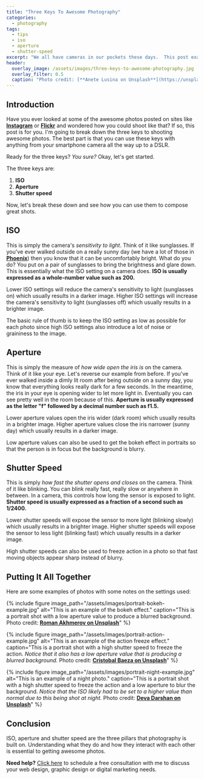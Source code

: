 ```yaml
---
title: "Three Keys To Awesome Photography"
categories:
  - photography
tags:
  - tips
  - iso
  - aperture
  - shutter-speed
excerpt: "We all have cameras in our pockets these days.  This post examines three keys to shooting great photos."
header:
  overlay_image: /assets/images/three-keys-to-awesome-photography.jpg
  overlay_filter: 0.5
  caption: "Photo credit: [**Anete Lusina on Unsplash**](https://unsplash.com/photos/n6jNHTg2C2w)"
---
```


## Introduction
Have you ever looked at some of the awesome photos posted on sites like [**Instagram**](https://www.instagram.com/) or [**Flickr**](https://www.flickr.com/) and wondered how you could shoot like that?  If so, this post is for you.  I'm going to break down the three keys to shooting awesome photos.  The best part is that you can use these keys with anything from your smartphone camera all the way up to a DSLR.

Ready for the three keys?  *You sure?*  Okay, let's get started.

The three keys are:
1.  **ISO**
2.  **Aperture**
3.  **Shutter speed**

Now, let's break these down and see how you can use them to compose great shots.

## ISO
This is simply the camera's *sensitivity to light*.  Think of it like sunglasses.  If you've ever walked outside on a really sunny day (we have a lot of those in [**Phoenix**](https://en.wikipedia.org/wiki/Phoenix,_Arizona)) then you know that it can be uncomfortably bright.  What do you do?  You put on a pair of sunglasses to bring the brightness and glare down.  This is essentially what the ISO setting on a camera does.  **ISO is usually expressed as a whole-number value such as 200.**

Lower ISO settings will reduce the camera's sensitivity to light (sunglasses on) which usually results in a darker image.  Higher ISO settings will increase the camera's sensitivity to light (sunglasses off) which usually results in a brighter image.

<p class="notice--success">The basic rule of thumb is to keep the ISO setting as low as possible for each photo since high ISO settings also introduce a lot of noise or graininess to the image.</p>

## Aperture
This is simply the measure of *how wide open the iris is* on the camera.  Think of it like your eye.  Let's reverse our example from before.  If you've ever walked inside a dimly lit room after being outside on a sunny day, you know that everything looks really dark for a few seconds.  In the meantime, the iris in your eye is opening wider to let more light in.  Eventually you can see pretty well in the room because of this.  **Aperture is usually expressed as the letter "f" followed by a decimal number such as f1.5.**

Lower aperture values open the iris wider (dark room) which usually results in a brighter image.  Higher aperture values close the iris narrower (sunny day) which usually results in a darker image.

<p class="notice--success">Low aperture values can also be used to get the bokeh effect in portraits so that the person is in focus but the background is blurry.</p>

## Shutter Speed
This is simply *how fast the shutter opens and closes* on the camera.  Think of it like blinking.  You can blink really fast, really slow or anywhere in between.  In a camera, this controls how long the sensor is exposed to light.  **Shutter speed is usually expressed as a fraction of a second such as 1/2400.**

Lower shutter speeds will expose the sensor to more light (blinking slowly) which usually results in a brighter image.  Higher shutter speeds will expose the sensor to less light (blinking fast) which usually results in a darker image.

<p class="notice--success">High shutter speeds can also be used to freeze action in a photo so that fast moving objects appear sharp instead of blurry.</p>

## Putting It All Together
Here are some examples of photos with some notes on the settings used:

{% include figure image_path="/assets/images/portrait-bokeh-example.jpg" alt="This is an example of the bokeh effect." caption="This is a portrait shot with a low aperture value to produce a blurred background. Photo credit: [**Roman Akhmerov on Unsplash**](https://unsplash.com/photos/Js6Hwobewi8)" %}

{% include figure image_path="/assets/images/portrait-action-example.jpg" alt="This is an example of the action freeze effect." caption="This is a portrait shot with a high shutter speed to freeze the action. *Notice that it also has a low aperture value that is producing a blurred background.* Photo credit: [**Cristobal Baeza on Unsplash**](https://unsplash.com/photos/FcQkpOUTyWI)" %}

{% include figure image_path="/assets/images/portrait-night-example.jpg" alt="This is an example of a night photo." caption="This is a portrait shot with a high shutter speed to freeze the action and a low aperture to blur the background. *Notice that the ISO likely had to be set to a higher value than normal due to this being shot at night.* Photo credit: [**Deva Darshan on Unsplash**](https://unsplash.com/photos/ZsXkO4RbwE8)" %}

## Conclusion
ISO, aperture and shutter speed are the three pillars that photography is built on.  Understanding what they do and how they interact with each other is essential to getting awesome photos.

<p class="notice--info"><b>Need help?</b>  <a href="/free-consultation/">Click here</a> to schedule a free consultation with me to discuss your web design, graphic design or digital marketing needs.</p>
